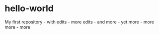 # hello-world
My first repository - with edits - more edits - and more -  yet more - more more - more
